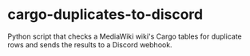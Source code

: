 # cargo-duplicates-to-discord
Python script that checks a MediaWiki wiki's Cargo tables for duplicate rows and sends the results to a Discord webhook.
